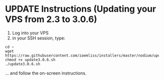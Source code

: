 # UPDATE Instructions (Updating your VPS from 2.3 to 3.0.6)

1. Log into your VPS
2. in your SSH session, type:

```
cd ~
wget https://raw.githubusercontent.com/zaemliss/installers/master/nodium/update/update3.0.6.sh
chmod +x update3.0.6.sh
./update3.0.6.sh
```

... and follow the on-screen instructions.
